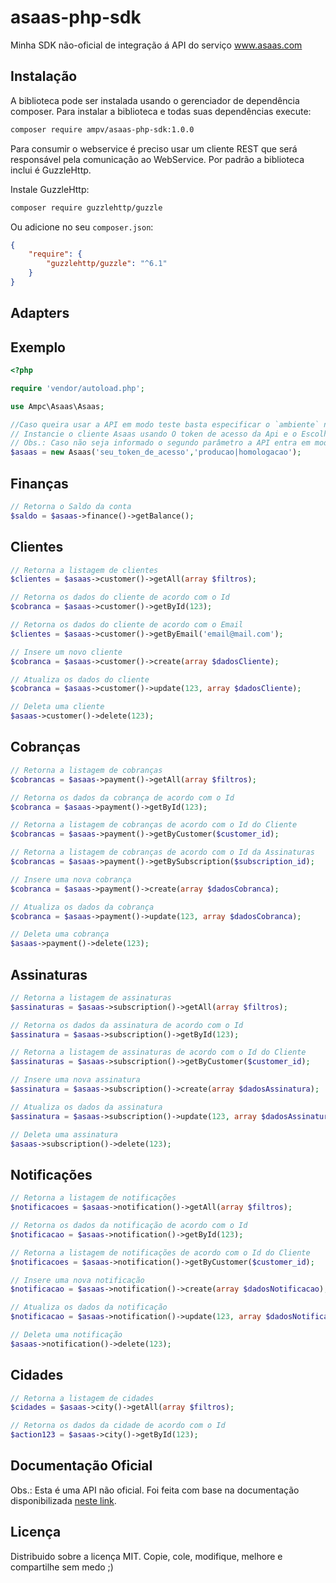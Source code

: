 # asaas-php-sdk
 Minha SDK não-oficial de integração á API do serviço www.asaas.com

Instalação
----------

A biblioteca pode ser instalada usando o gerenciador de dependência composer. Para instalar a biblioteca e todas suas dependências execute:

```bash
composer require ampv/asaas-php-sdk:1.0.0
```

Para consumir o webservice é preciso usar um cliente REST que será responsável pela comunicação ao WebService. Por padrão a biblioteca inclui é GuzzleHttp.

 Instale GuzzleHttp:
```bash
composer require guzzlehttp/guzzle
```
Ou adicione no seu `composer.json`:

```json
{
    "require": {
        "guzzlehttp/guzzle": "^6.1"
    }
}
```

Adapters
--------

Exemplo
-------

```php
<?php

require 'vendor/autoload.php';

use Ampc\Asaas\Asaas;

//Caso queira usar a API em modo teste basta especificar o `ambiente` no momento em que o cliente é instanciado.
// Instancie o cliente Asaas usando O token de acesso da Api e o Escolhendo o Ambiente.
// Obs.: Caso não seja informado o segundo parâmetro a API entra em modo de produção
$asaas = new Asaas('seu_token_de_acesso','producao|homologacao');

```

Finanças
------

```php
// Retorna o Saldo da conta
$saldo = $asaas->finance()->getBalance();

```


Clientes
--------

```php
// Retorna a listagem de clientes
$clientes = $asaas->customer()->getAll(array $filtros);

// Retorna os dados do cliente de acordo com o Id
$cobranca = $asaas->customer()->getById(123);

// Retorna os dados do cliente de acordo com o Email
$clientes = $asaas->customer()->getByEmail('email@mail.com');

// Insere um novo cliente
$cobranca = $asaas->customer()->create(array $dadosCliente);

// Atualiza os dados do cliente
$cobranca = $asaas->customer()->update(123, array $dadosCliente);

// Deleta uma cliente
$asaas->customer()->delete(123);
```


Cobranças
------------

```php
// Retorna a listagem de cobranças
$cobrancas = $asaas->payment()->getAll(array $filtros);

// Retorna os dados da cobrança de acordo com o Id
$cobranca = $asaas->payment()->getById(123);

// Retorna a listagem de cobranças de acordo com o Id do Cliente
$cobrancas = $asaas->payment()->getByCustomer($customer_id);

// Retorna a listagem de cobranças de acordo com o Id da Assinaturas
$cobrancas = $asaas->payment()->getBySubscription($subscription_id);

// Insere uma nova cobrança
$cobranca = $asaas->payment()->create(array $dadosCobranca);

// Atualiza os dados da cobrança
$cobranca = $asaas->payment()->update(123, array $dadosCobranca);

// Deleta uma cobrança
$asaas->payment()->delete(123);
```


Assinaturas
------------

```php
// Retorna a listagem de assinaturas
$assinaturas = $asaas->subscription()->getAll(array $filtros);

// Retorna os dados da assinatura de acordo com o Id
$assinatura = $asaas->subscription()->getById(123);

// Retorna a listagem de assinaturas de acordo com o Id do Cliente
$assinaturas = $asaas->subscription()->getByCustomer($customer_id);

// Insere uma nova assinatura
$assinatura = $asaas->subscription()->create(array $dadosAssinatura);

// Atualiza os dados da assinatura
$assinatura = $asaas->subscription()->update(123, array $dadosAssinatura);

// Deleta uma assinatura
$asaas->subscription()->delete(123);
```


Notificações
------------

```php
// Retorna a listagem de notificações
$notificacoes = $asaas->notification()->getAll(array $filtros);

// Retorna os dados da notificação de acordo com o Id
$notificacao = $asaas->notification()->getById(123);

// Retorna a listagem de notificações de acordo com o Id do Cliente
$notificacoes = $asaas->notification()->getByCustomer($customer_id);

// Insere uma nova notificação
$notificacao = $asaas->notification()->create(array $dadosNotificacao);

// Atualiza os dados da notificação
$notificacao = $asaas->notification()->update(123, array $dadosNotificacao);

// Deleta uma notificação
$asaas->notification()->delete(123);
```


Cidades
------

```php
// Retorna a listagem de cidades
$cidades = $asaas->city()->getAll(array $filtros);

// Retorna os dados da cidade de acordo com o Id
$action123 = $asaas->city()->getById(123);
```

Documentação Oficial
--------------------

Obs.: Esta é uma API não oficial. Foi feita com base na documentação disponibilizada [neste link](https://docs.asaas.com/reference).


Licença
-------

Distribuido sobre a licença MIT. Copie, cole, modifique, melhore e compartilhe sem medo ;)